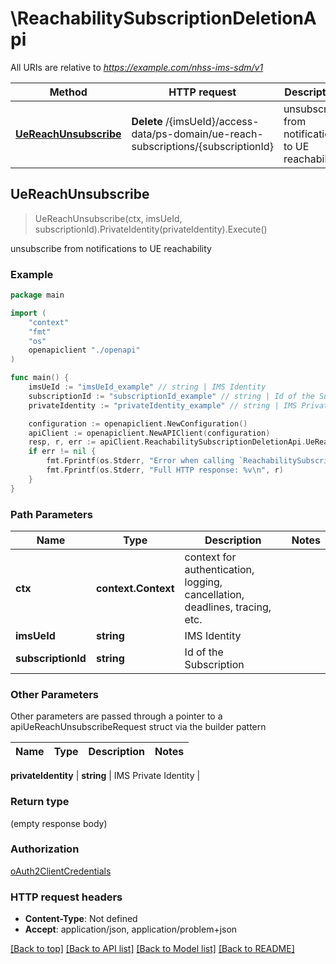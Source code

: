 # \ReachabilitySubscriptionDeletionApi

All URIs are relative to *https://example.com/nhss-ims-sdm/v1*

Method | HTTP request | Description
------------- | ------------- | -------------
[**UeReachUnsubscribe**](ReachabilitySubscriptionDeletionApi.md#UeReachUnsubscribe) | **Delete** /{imsUeId}/access-data/ps-domain/ue-reach-subscriptions/{subscriptionId} | unsubscribe from notifications to UE reachability



## UeReachUnsubscribe

> UeReachUnsubscribe(ctx, imsUeId, subscriptionId).PrivateIdentity(privateIdentity).Execute()

unsubscribe from notifications to UE reachability

### Example

```go
package main

import (
    "context"
    "fmt"
    "os"
    openapiclient "./openapi"
)

func main() {
    imsUeId := "imsUeId_example" // string | IMS Identity
    subscriptionId := "subscriptionId_example" // string | Id of the Subscription
    privateIdentity := "privateIdentity_example" // string | IMS Private Identity (optional)

    configuration := openapiclient.NewConfiguration()
    apiClient := openapiclient.NewAPIClient(configuration)
    resp, r, err := apiClient.ReachabilitySubscriptionDeletionApi.UeReachUnsubscribe(context.Background(), imsUeId, subscriptionId).PrivateIdentity(privateIdentity).Execute()
    if err != nil {
        fmt.Fprintf(os.Stderr, "Error when calling `ReachabilitySubscriptionDeletionApi.UeReachUnsubscribe``: %v\n", err)
        fmt.Fprintf(os.Stderr, "Full HTTP response: %v\n", r)
    }
}
```

### Path Parameters


Name | Type | Description  | Notes
------------- | ------------- | ------------- | -------------
**ctx** | **context.Context** | context for authentication, logging, cancellation, deadlines, tracing, etc.
**imsUeId** | **string** | IMS Identity | 
**subscriptionId** | **string** | Id of the Subscription | 

### Other Parameters

Other parameters are passed through a pointer to a apiUeReachUnsubscribeRequest struct via the builder pattern


Name | Type | Description  | Notes
------------- | ------------- | ------------- | -------------


 **privateIdentity** | **string** | IMS Private Identity | 

### Return type

 (empty response body)

### Authorization

[oAuth2ClientCredentials](../README.md#oAuth2ClientCredentials)

### HTTP request headers

- **Content-Type**: Not defined
- **Accept**: application/json, application/problem+json

[[Back to top]](#) [[Back to API list]](../README.md#documentation-for-api-endpoints)
[[Back to Model list]](../README.md#documentation-for-models)
[[Back to README]](../README.md)

